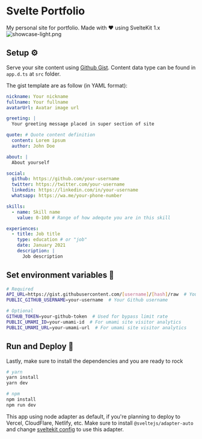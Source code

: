 # Svelte Portfolio

My personal site for portfolio. Made with ❤️ using SvelteKit 1.x
![showcase-light.png](https://i.ibb.co/Dz0KP22/Cuplikan-layar-20230108-161741.png)

## Setup ⚙️

Serve your site content using [Github Gist](https://gist.github.com). Content data type can be found in `app.d.ts` at `src` folder.

The gist template are as follow (in YAML format):

```yaml
nickname: Your nickname
fullname: Your fullname
avatarUrl: Avatar image url

greeting: |
  Your greeting message placed in super section of site

quote: # Quote content definition
  content: Lorem ipsum
  author: John Doe

about: |
  About yourself

social:
  github: https://github.com/your-username
  twitter: https://twitter.com/your-username
  linkedin: https://linkedin.com/in/your-username
  whatsapp: https://wa.me/your-phone-number

skills:
  - name: Skill name
    value: 0-100 # Range of how adequte you are in this skill

experiences:
  - title: Job title
    type: education # or "job"
    date: January 2021
    description: |
      Job description
```

## Set environment variables 📝

```bash
# Required
API_URL=https://gist.githubusercontent.com/[username]/[hash]/raw  # Your gist URL
PUBLIC_GITHUB_USERNAME=your-username  # Your Github username

# Optional
GITHUB_TOKEN=your-github-token  # Used for bypass limit rate
PUBLIC_UMAMI_ID=your-umami-id  # For umami site visitor analytics
PUBLIC_UMAMI_URL=your-umami-url  # For umami site visitor analytics

```

## Run and Deploy 🚀

Lastly, make sure to install the dependencies and you are ready to rock

```bash
# yarn
yarn install
yarn dev

# npm
npm install
npm run dev
```

This app using node adapter as default, if you're planning to deploy to Vercel, CloudFlare, Netlify, etc. Make sure to install `@sveltejs/adapter-auto` and change [sveltekit config](https://kit.svelte.dev/docs/adapters) to use this adapter.
